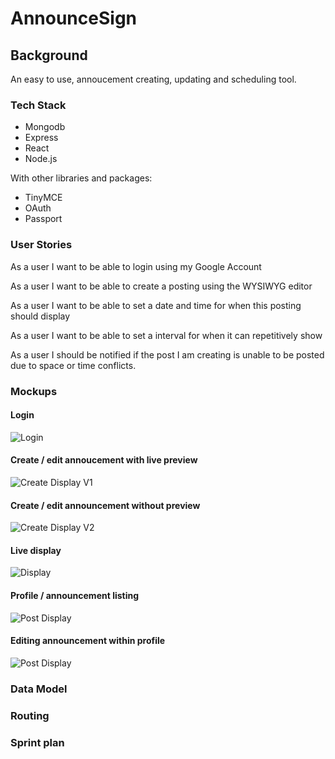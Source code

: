 
# AnnounceSign

## Background

An easy to use, annoucement creating, updating and scheduling tool. 

### Tech Stack
* Mongodb
* Express
* React
* Node.js 

With other libraries and packages:

* TinyMCE
* OAuth
* Passport

### User Stories
As a user I want to be able to login using my Google Account

As a user I want to be able to create a posting using the WYSIWYG editor

As a user I want to be able to set a date and time for when this posting should display

As a user I want to be able to set a interval for when it can repetitively show

As a user I should be notified if the post I am creating is unable to be posted due to space or time conflicts.

### Mockups
#### Login 
![Login](https://i.imgur.com/yX3J0af.png)
#### Create / edit annoucement with live preview
![Create Display V1](https://i.imgur.com/gcP3SJx.png)
#### Create / edit announcement without preview
![Create Display V2](https://i.imgur.com/vl1JUWS.png)
#### Live display
![Display](https://i.imgur.com/w3MQxJJ.png)
#### Profile / announcement listing 
![Post Display](https://i.imgur.com/5VipkPH.png)
#### Editing announcement within profile 
![Post Display](https://i.imgur.com/9q6lXJd.png)

### Data Model



### Routing

### Sprint plan
